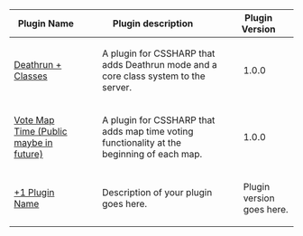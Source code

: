 | Plugin Name                                                                                                    | Plugin description                                                                                     | Plugin Version                                                                                                                                                                                                                                                                                 |
| ------------------------------------------------------------------------------------------------------- | ---------------------------------------------------------------------------------------------- | ---------------------------------------------------------------------------------------------------------------------------------------------------------------------------------------------------------------------------------------------------------------------------------------------------- |
| [Deathrun + Classes](https://github.com/vD3X/CS2_Deathrun_Klasy)                                        | <ul>A plugin for CSSHARP that adds Deathrun mode and a core class system to the server.</ul>                                            | <ul>1.0.0</ul>                                                                                                                                                                                |
| [Vote Map Time (Public maybe in future)](https://github.com/vD3X/brak)                                        | <ul>A plugin for CSSHARP that adds map time voting functionality at the beginning of each map.</ul>                                            | <ul>1.0.0</ul>  
| [+1 Plugin Name](https://github.com/your-plugin-repo)                                                  | <ul>Description of your plugin goes here.</ul>                                                                                              | <ul>Plugin version goes here.</ul>  
